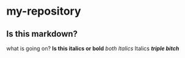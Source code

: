 # my-repository
## Is this markdown?
what is going on?
**Is this italics or bold**
*both*
*Italics*
Italics
***triple bitch***
